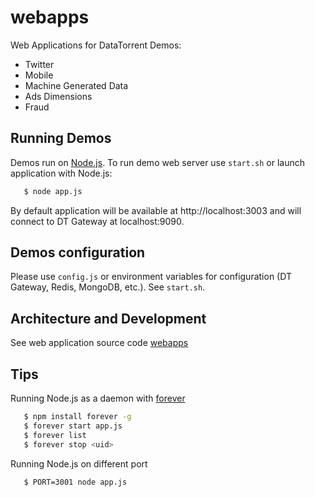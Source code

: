 webapps
===============

Web Applications for DataTorrent Demos:
- Twitter
- Mobile
- Machine Generated Data
- Ads Dimensions
- Fraud

## Running Demos
 Demos run on [Node.js](http://nodejs.org/).
 To run demo web server use ```start.sh``` or launch application with Node.js:

 ``` bash
    $ node app.js
 ```

 By default application will be available at http://localhost:3003 and will connect to DT Gateway at localhost:9090.

## Demos configuration
 Please use ```config.js``` or environment variables for configuration (DT Gateway, Redis, MongoDB, etc.).
 See ```start.sh```.

## Architecture and Development

See web application source code  [webapps](https://github.com/DataTorrent/Malhar/tree/master/webapps)

## Tips

 Running Node.js as a daemon with [forever](https://github.com/nodejitsu/forever)

 ``` bash
    $ npm install forever -g
    $ forever start app.js
    $ forever list
    $ forever stop <uid>
 ```

 Running Node.js on different port

 ``` bash
    $ PORT=3001 node app.js
 ```